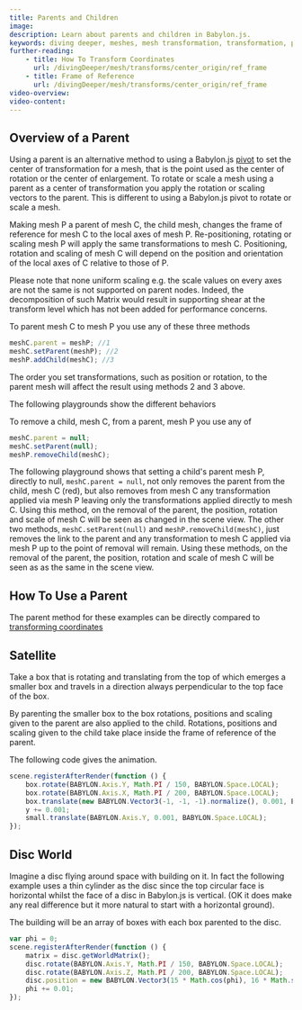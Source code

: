 ```yaml
---
title: Parents and Children
image:
description: Learn about parents and children in Babylon.js.
keywords: diving deeper, meshes, mesh transformation, transformation, parents, children
further-reading:
    - title: How To Transform Coordinates
      url: /divingDeeper/mesh/transforms/center_origin/ref_frame
    - title: Frame of Reference
      url: /divingDeeper/mesh/transforms/center_origin/ref_frame
video-overview:
video-content:
---
```


## Overview of a Parent

Using a parent is an alternative method to using a Babylon.js [pivot](/divingDeeper/mesh/transforms/parent_pivot/pivots) to set the center of transformation for a mesh, that is the point used as the center of rotation or the center of enlargement. To rotate or scale a mesh using a parent as a center of transformation you apply the rotation or scaling vectors to the parent. This is different to using a Babylon.js pivot to rotate or scale a mesh.

Making mesh P a parent of mesh C, the child mesh, changes the frame of reference for mesh C to the local axes of mesh P. Re-positioning, rotating or scaling mesh P will apply the same transformations to mesh C. Positioning, rotation and scaling of mesh C will depend on the position and orientation of the local axes of C relative to those of P.

Please note that none uniform scaling e.g. the scale values on every axes are not the same is not supported on parent nodes. Indeed, the decomposition of such Matrix would result in supporting shear at the transform level which has not been added for performance concerns.

To parent mesh C to mesh P you use any of these three methods

```javascript
meshC.parent = meshP; //1
meshC.setParent(meshP); //2
meshP.addChild(meshC); //3
```

The order you set transformations, such as position or rotation, to the parent mesh will affect the result using methods 2 and 3 above.

The following playgrounds show the different behaviors

<Playground id="#NRNBMM" title="Transform C and P After Parenting" description="Simple example of transforming C and P after parenting."/>
<Playground id="#NRNBMM#1" title="Transform C Before and P After Parenting" description="Simple example of transforming C before and P after parenting."/>
<Playground id="#NRNBMM#2" title="Transform P Before and C After Parenting" description="Simple example of transforming P before and C after parenting."/>
<Playground id="#NRNBMM#3" title="Transform C and P Before Parenting" description="Simple example of transforming C and P before parenting."/>

To remove a child, mesh C, from a parent, mesh P you use any of

```javascript
meshC.parent = null;
meshC.setParent(null);
meshP.removeChild(meshC);
```

The following playground shows that setting a child's parent mesh P, directly to null, `meshC.parent = null`, not only removes the parent from the child, mesh C (red), but also removes from mesh C any transformation applied via mesh P leaving only the transformations applied directly to mesh C. Using this method, on the removal of the parent, the position, rotation and scale of mesh C will be seen as changed in the scene view. The other two methods, `meshC.setParent(null)` and `meshP.removeChild(meshC)`, just removes the link to the parent and any transformation to mesh C applied via mesh P up to the point of removal will remain. Using these methods, on the removal of the parent, the position, rotation and scale of mesh C will be seen as as the same in the scene view.

<Playground id="#XQI4UY#19" title="Removing a Parent" description="Simple example of removing a parent."/>

## How To Use a Parent

The parent method for these examples can be directly compared to [transforming coordinates](/divingDeeper/mesh/transforms/center_origin/transform_coords)

## Satellite

Take a box that is rotating and translating from the top of which emerges a smaller box and travels in a direction always perpendicular to the top face of the box.

By parenting the smaller box to the box rotations, positions and scaling given to the parent are also applied to the child. Rotations, positions and scaling given to the child take place inside the frame of reference of the parent.

The following code gives the animation.

```javascript
scene.registerAfterRender(function () {
    box.rotate(BABYLON.Axis.Y, Math.PI / 150, BABYLON.Space.LOCAL);
    box.rotate(BABYLON.Axis.X, Math.PI / 200, BABYLON.Space.LOCAL);
    box.translate(new BABYLON.Vector3(-1, -1, -1).normalize(), 0.001, BABYLON.Space.WORLD);
    y += 0.001;
    small.translate(BABYLON.Axis.Y, 0.001, BABYLON.Space.LOCAL);
});
```

<Playground id="#XQI4UY#1" title="Animation Parent" description="Simple example of an animation parent."/>

## Disc World

Imagine a disc flying around space with building on it. In fact the following example uses a thin cylinder as the disc since the top circular face is horizontal whilst the face of a disc in Babylon.js is vertical. (OK it does make any real difference but it more natural to start with a horizontal ground).

The building will be an array of boxes with each box parented to the disc.

```javascript
var phi = 0;
scene.registerAfterRender(function () {
    matrix = disc.getWorldMatrix();
    disc.rotate(BABYLON.Axis.Y, Math.PI / 150, BABYLON.Space.LOCAL);
    disc.rotate(BABYLON.Axis.Z, Math.PI / 200, BABYLON.Space.LOCAL);
    disc.position = new BABYLON.Vector3(15 * Math.cos(phi), 16 * Math.sin(phi), 5);
    phi += 0.01;
});
```

<Playground id="#XQI4UY#3" title="Disc World" description="Simple example of parenting in the disc world."/>
